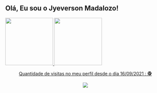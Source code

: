 ## Olá, Eu sou o Jyeverson Madalozo! 
 <div>
  <a href="https://github.com/Jyeverson-Madalozo">
  <img height="150em" src="https://github-readme-stats.vercel.app/api?username=Jyeverson&show_icons=true&theme=tokyonight&include_all_commits=true&count_private=true"/>
  <img height="150em" src="https://github-readme-stats.vercel.app/api/top-langs/?username=Jyeverson&layout=compact&langs_count=7&theme=tokyonight"/>
</div>
 <p align="center">
 Quantidade de visitas no meu perfil desde o dia 16/09/2021 : 🕵 <br></p>
<p align="center"> 
   <img alingn="center" src="https://profile-counter.glitch.me/jyeverson/count.svg" /></p>
